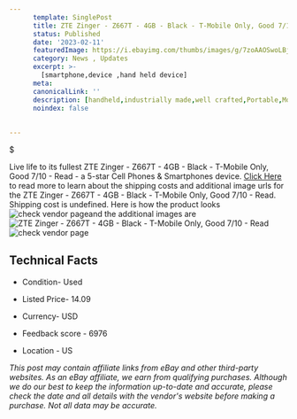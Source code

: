 ```yaml
---
      template: SinglePost
      title: ZTE Zinger - Z667T - 4GB - Black - T-Mobile Only, Good 7/10 - Read
      status: Published
      date: '2023-02-11'
      featuredImage: https://i.ebayimg.com/thumbs/images/g/7zoAAOSwoLBj3BE0/s-l225.jpg
      category: News , Updates
      excerpt: >-
        [smartphone,device ,hand held device]
      meta:
      canonicalLink: ''
      description: [handheld,industrially made,well crafted,Portable,Mobile,Compact,Convenient,Lightweight,Maneuverable,Man-portable,Miniature,Carriable,Hand-held,Light,Holdable,Transportable,Mobile device,Pocket-sized,On-the-go,Wireless,Cordless,Compact size,Convenient size, smartphone,device ,hand held device]
      noindex: false
      
        
---
```

$

Live life to its fullest ZTE Zinger - Z667T - 4GB - Black - T-Mobile Only, Good 7/10 - Read - a 5-star Cell Phones & Smartphones device. [Click Here](https://www.ebay.com/itm/255959259093?hash=item3b985c57d5%3Ag%3A7zoAAOSwoLBj3BE0&mkevt=1&mkcid=1&mkrid=711-53200-19255-0&campid=%253CePNCampaignId%253E&customid=%253CreferenceId%253E&toolid=10049) to read more to learn about the shipping costs and additional image urls for the ZTE Zinger - Z667T - 4GB - Black - T-Mobile Only, Good 7/10 - Read. Shipping cost is undefined. Here is how the product looks ![check vendor page](https://i.ebayimg.com/thumbs/images/g/7zoAAOSwoLBj3BE0/s-l225.jpg)and the additional images are![ZTE Zinger - Z667T - 4GB - Black - T-Mobile Only, Good 7/10 - Read](https://i.ebayimg.com/images/g/7zoAAOSwoLBj3BE0/s-l1600.jpg)![check vendor page](https://origin-galleryplus.ebayimg.com/ws/web/255959259093_2_0_1/225x225.jpg,https://origin-galleryplus.ebayimg.com/ws/web/255959259093_3_0_1/225x225.jpg)



 ## Technical Facts 



     
      

 - Condition- Used 


      

 - Listed Price- 14.09 


      

 - Currency- USD 


      

 - Feedback score - 6976 


      

 - Location - US 


      
      

 *_This post may contain affiliate links from eBay and other third-party websites. As an eBay affiliate, we earn from qualifying purchases. Although we do our best to keep the information up-to-date and accurate, please check the date and all details with the vendor's website before making a purchase. Not all data may be accurate._*






